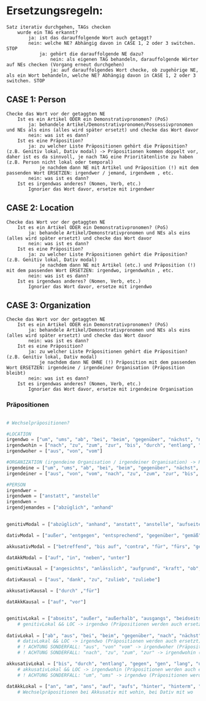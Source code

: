 # Ersetzungsregeln: 

    Satz iterativ durchgehen, TAGs checken
        wurde ein TAG erkannt? 
            ja: ist das darauffolgende Wort auch getaggt?
            nein: welche NE? Abhängig davon in CASE 1, 2 oder 3 switchen. STOP
                ja: gehört die darauffolgende NE dazu? 
                    nein: als eigenen TAG behandeln, darauffolgende Wörter auf NEs checken (Vorgang erneut durchgehen)
                    ja: auf darauffolgendes Wort checke, ob zugehörige NE, als ein Wort behandeln, welche NE? Abhängig davon in CASE 1, 2 oder 3 switchen. STOP

## CASE 1: Person 
    Checke das Wort vor der getaggten NE
        Ist es ein Artikel ODER ein Demonstrativpronomen? (PoS)
            ja: behandele Artikel/Demonstrativpronomen/Possessivpronomen und NEs als eins (alles wird später ersetzt) und checke das Wort davor
            nein: was ist es dann?
        Ist es eine Präposition? 
            ja: zu welcher Liste Präpositionen gehört die Präposition? (z.B. Genitiv lokal, Dativ modal) -> Präpositionen kommen doppelt vor, daher ist es da sinnvoll, je nach TAG eine Prioritätenliste zu haben (z.B. Person nicht lokal oder temporal)
                je nachdem dann NE mit Artikel und Präposition (!) mit dem passenden Wort ERSETZEN: irgendwer / jemand, irgendwem , etc.
            nein: was ist es dann?
        Ist es irgendwas anderes? (Nomen, Verb, etc.)
            Ignorier das Wort davor, ersetze mit irgendwer

## CASE 2: Location
    Checke das Wort vor der getaggten NE
        Ist es ein Artikel ODER ein Demonstrativpronomen? (PoS)
            ja: behandele Artikel/Demonstrativpronomen und NEs als eins (alles wird später ersetzt) und checke das Wort davor
            nein: was ist es dann?
        Ist es eine Präposition? 
            ja: zu welcher Liste Präpositionen gehört die Präposition? (z.B. Genitiv lokal, Dativ modal)
                je nachdem dann NE mit Artikel (etc.) und Präposition (!) mit dem passenden Wort ERSETZEN: irgendwo, irgendwohin , etc.
            nein: was ist es dann?
        Ist es irgendwas anderes? (Nomen, Verb, etc.)
            Ignorier das Wort davor, ersetze mit irgendwo
    

## CASE 3: Organization
    Checke das Wort vor der getaggten NE
        Ist es ein Artikel ODER ein Demonstrativpronomen? (PoS)
            ja: behandele Artikel/Demonstrativpronomen und NEs als eins (alles wird später ersetzt) und checke das Wort davor
            nein: was ist es dann?
        Ist es eine Präposition? 
            ja: zu welcher Liste Präpositionen gehört die Präposition? (z.B. Genitiv lokal, Dativ modal)
                je nachdem dann NE OHNE (!) Präposition mit dem passenden Wort ERSETZEN: irgendeine / irgendeiner Organisation (Präposition bleibt)
            nein: was ist es dann?
        Ist es irgendwas anderes? (Nomen, Verb, etc.)
            Ignorier das Wort davor, ersetze mit irgendeine Organisation

    

### Präpositionen

```python

# Wechselpräpositionen?

#LOCATION
irgendwo = ["um", "ums", "ab", "bei", "beim", "gegenüber", "nächst", "nahe", "vis-à-vis", "abseits", "außer", "außerhalb", "ausgangs", "beidseits", "beiderseits", "diesseits", "eingangs", "entlang", "fern", "fernab", "inmitten", "innerhalb", "jenseits", "längs", "längsseits", "links", "nördlich", "nordöstlich", "nordwestlich", "oberhalb", "östlich", "rechts", "seitlich", "seitwärts", "südlich", "südöstlich", "südwestlich", "unfern", "unterhalb", "unweit", "vis-à-vis", "westlich", "weitab", "zunächst", "zuseiten"]
irgendwohin = ["nach", "zu", "zum", "zur", "bis", "durch", "entlang", "gegen", "gen", "lang"]
irgendwoher = ["aus", "von", "vom"]

#ORGANIZATION (irgendeine Organisation / irgendeiner Organisation) -> Präposition wird beibehalten
irgendeine = ["um", "ums", "ab", "bei", "beim", "gegenüber", "nächst", "nahe", "vis-à-vis", "abseits", "außer", "außerhalb", "ausgangs", "beidseits", "beiderseits", "diesseits", "eingangs", "entlang", "fern", "fernab", "inmitten", "innerhalb", "jenseits", "längs", "längsseits", "links", "nördlich", "nordöstlich", "nordwestlich", "oberhalb", "östlich", "rechts", "seitlich", "seitwärts", "südlich", "südöstlich", "südwestlich", "unfern", "unterhalb", "unweit", "vis-à-vis", "westlich", "weitab", "zunächst", "zuseiten"]
irgendeiner = ["aus", "von", "vom", "nach", "zu", "zum", "zur", "bis", "durch", "entlang", "gegen", "gen", "lang"]

#PERSON
irgendwer = 
irgendwem = ["anstatt", "anstelle"
irgendwen = 
irgendjemandes = ["abzüglich", "anhand"

    
genitivModal = ["abzüglich", "anhand", "anstatt", "anstelle", "aufseiten", "ausschließlich", "ausweislich", "bar", "einbezüglich", "einschließlich", "exklusive", "hinsichtlich", "in puncto", "inklusive", "kraft", "laut", "minus", "mittels", "namens", "ob", "plus", "punkto", "rücksichtlich", "seitens", "statt", "unbeschadet", "uneingedenk", "unerachtet", "ungeachtet", "ungerechnet", "vermittels", "vermittelst", "vermöge", "voller", "vonseiten", "vorbehaltlich", "vorbehältlich", "vorgängig", "zufolge", "zugunsten", "zuhanden", "zulasten", "zuungunsten", "zuzüglich"]

dativModal = ["außer", "entgegen", "entsprechend", "gegenüber", "gemäß", "getreu", "gleich", "laut", "mit", "mitsamt", "nach", "nebst", "samt", "von", "vom", "zu", "zum", "zur", "zuwider"]

akkusativModal = ["betreffend", "bis auf", "contra", "für", "fürs", "gegen", "je", "kontra", "ohne", "per", "pro", "sonder", "versus", "via", "wider"]

datAkkModal = ["auf", "in", "neben", "unter"]

genitivKausal = ["angesichts", "anlässlich", "aufgrund", "kraft", "ob", "behufs", "betreffs", "beziehentlich", "bezüglich", "dank", "eingedenk", "gelegentlich", "halber", "infolge", "mangels", "mithilfe", "trotz", "wegen", "willen", "zwecks"]

dativKausal = ["aus", "dank", "zu", "zulieb", "zuliebe"]

akkusativKausal = ["durch" ,"für"]

datAkkKausal = ["auf", "vor"]


genitivLokal = ["abseits", "außer", "außerhalb", "ausgangs", "beidseits", "beiderseits", "diesseits", "eingangs", "entlang", "fern", "fernab", "inmitten", "innerhalb", "jenseits", "längs", "längsseits", "links", "nördlich", "nordöstlich", "nordwestlich", "oberhalb", "östlich", "rechts", "seitlich", "seitwärts", "südlich", "südöstlich", "südwestlich", "unfern", "unterhalb", "unweit", "vis-à-vis", "westlich", "weitab", "zunächst", "zuseiten"]
    # genitivLokal && LOC -> irgendwo (Präpositionen werden auch ersetzt)
    
dativLokal = ["ab", "aus", "bei", "beim", "gegenüber", "nach", "nächst", "nahe", "vis-à-vis", "von", "vom", "zu", "zum", "zur"]
    # dativLokal && LOC -> irgendwo (Präpositionen werden auch ersetzt)
    # ! ACHTUNG SONDERFALL: "aus", "von" "vom" -> irgendwoher (Präpositionen werden auch ersetzt)
    # ! ACHTUNG SONDERFALL: "nach", "zu", "zum", "zur" -> irgendwohin (Präpositionen werden auch ersetzt)

akkusativLokal = ["bis", "durch", "entlang", "gegen", "gen", "lang", "um", "ums"]
    # akkusativLokal && LOC -> irgendwohin (Präpositionen werden auch ersetzt)
    # ! ACHTUNG SONDERFALL: "um", "ums" -> irgendwo (Präpositionen werden auch ersetzt)

datAkkLokal = ["an", "am", "ans", "auf", "aufs", "hinter", "hinterm", "hintern", "hinters", "in", "im", "ins", "neben", "über", "überm", "übern", "übers", "unter", "unterm", "untern", "unters", "vor", "vorm", "vorn", "vors", "zwischen"]
    # Wechselpräpositionen bei Akkusativ mit wohin, bei Dativ mit wo
